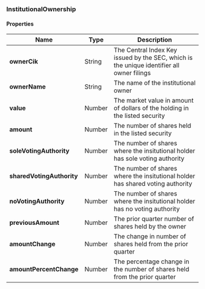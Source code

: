
[//]: # (CLASS:InstitutionalOwnership)

[//]: # (KIND:object)

### InstitutionalOwnership

#### Properties

[//]: # (START_DEFINITION)

Name | Type | Description
------------ | ------------- | -------------
**ownerCik** | String | The Central Index Key issued by the SEC, which is the unique identifier all owner filings &nbsp;
**ownerName** | String | The name of the institutional owner &nbsp;
**value** | Number | The market value in amount of dollars of the holding in the listed security &nbsp;
**amount** | Number | The number of shares held in the listed security &nbsp;
**soleVotingAuthority** | Number | The number of shares where the insitutional holder has sole voting authority &nbsp;
**sharedVotingAuthority** | Number | The number of shares where the insitutional holder has shared voting authority &nbsp;
**noVotingAuthority** | Number | The number of shares where the insitutional holder has no voting authority &nbsp;
**previousAmount** | Number | The prior quarter number of shares held by the owner &nbsp;
**amountChange** | Number | The change in number of shares held from the prior quarter &nbsp;
**amountPercentChange** | Number | The percentage change in the number of shares held from the prior quarter &nbsp;

[//]: # (END_DEFINITION)





